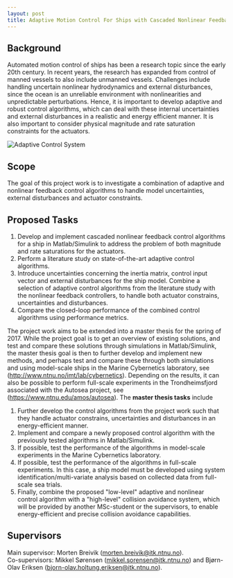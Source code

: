 ```yaml
---
layout: post
title: Adaptive Motion Control For Ships with Cascaded Nonlinear Feedback Control
---
```

## Background
Automated motion control of ships has been a research topic since the early 20th century. In recent years, the research has expanded from control of manned vessels to also include unmanned vessels. Challenges include handling uncertain nonlinear hydrodynamics and external disturbances, since the ocean is an unreliable environment with nonlinearities and unpredictable perturbations. Hence, it is important to develop adaptive and robust control algorithms, which can deal with these internal uncertainties and external disturbances in a realistic and energy efficient manner. It is also important to consider physical magnitude and rate saturation constraints for the actuators.

![Adaptive Control System]({{site.url}}/assets/adaptive.jpg)

## Scope
The goal of this project work is to investigate a combination of adaptive and nonlinear feedback control algorithms to handle model uncertainties, external disturbances and actuator constraints.

## Proposed Tasks
1. Develop and implement cascaded nonlinear feedback control algorithms for a ship in Matlab/Simulink to address the problem of both magnitude and rate saturations for the actuators. 
2. Perform a literature study on state-of-the-art adaptive control algorithms.
3. Introduce uncertainties concerning the inertia matrix, control input vector and external disturbances for the ship model. Combine a selection of adaptive control algorithms from the literature study with the nonlinear feedback controllers, to handle both actuator constrains, uncertainties and disturbances.
4. Compare the closed-loop performance of the combined control algorithms using performance metrics.

The project work aims to be extended into a master thesis for the spring of 2017. While the project goal is to get an overview of existing solutions, and test and compare these solutions through simulations in Matlab/Simulink, the master thesis goal is then to further develop and implement new methods, and perhaps test and compare these through both simulations and using model-scale ships in the Marine Cybernetics laboratory, see (http://www.ntnu.no/imt/lab/cybernetics). Depending on the results, it can also be possible to perform full-scale experiments in the Trondheimsfjord associated with the Autosea project, see (https://www.ntnu.edu/amos/autosea). The **master thesis tasks** include

1. Further develop the control algorithms from the project work such that they handle actuator constrains, uncertainties and disturbances in an energy-efficient manner.
2. Implement and compare a newly proposed control algorithm with the previously tested algorithms in Matlab/Simulink.
3. If possible, test the performance of the algorithms in model-scale experiments in the Marine Cybernetics laboratory.
4. If possible, test the performance of the algorithms in full-scale experiments. In this case, a ship model must be developed using system identification/multi-variate analysis based on collected data from full-scale sea trials.
5. Finally, combine the proposed "low-level" adaptive and nonlinear control algorithm with a "high-level" collision avoidance system, which will be provided by another MSc-student or the supervisors, to enable energy-efficient and precise collision avoidance capabilities.

## Supervisors 
Main supervisor: Morten Breivik (<morten.breivik@itk.ntnu.no>). <br />
Co-supervisors: Mikkel Sørensen (<mikkel.sorensen@itk.ntnu.no>) and Bjørn-Olav Eriksen (<bjorn-olav.holtung.eriksen@itk.ntnu.no>).
